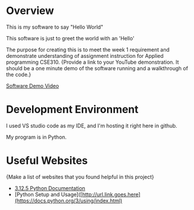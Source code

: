 # Overview

This is my software to say "Hello World"

This software is just to greet the world with an 'Hello'

The purpose for creating this is to meet the week 1 requirement and demonstrate understanding of assignment instruction for Applied programming CSE310. 
{Provide a link to your YouTube demonstration.  It should be a one minute demo of the software running and a walkthrough of the code.}

[Software Demo Video](http://youtube.link.goes.here)

# Development Environment

I used VS studio code as my IDE, and I'm hosting it right here in github.

My program is in Python.

# Useful Websites

{Make a list of websites that you found helpful in this project}
* [3.12.5 Python Documentation]([http://url.link.goes.here](https://docs.python.org/3/))
* [Python Setup and Usage]([http://url.link.goes.here](https://docs.python.org/3/using/index.html)
